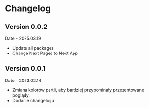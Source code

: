 # Changelog

## Version 0.0.2
Date - 2025.03.19
- Update all packages
- Change  Next Pages to Next App  

## Version 0.0.1 
Date - 2023.02.14
- Zmiana kolorów partii, aby bardziej przypominały przezentowane poglądy.
- Dodanie changelogu